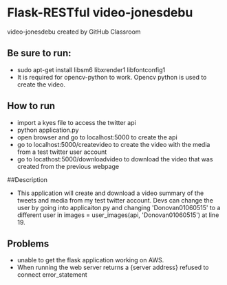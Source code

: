 # Flask-RESTful video-jonesdebu
video-jonesdebu created by GitHub Classroom
## Be sure to run:
* sudo apt-get install libsm6 libxrender1 libfontconfig1
* It is required for opencv-python to work. Opencv python is used to create the video.

## How to run
* import a kyes file to access the twitter api
* python application.py
* open browser and go to localhost:5000 to create the api
* go to localhost:5000/createvideo to create the video with the media from a test twitter user account
* go to locathost:5000/downloadvideo to download the video that was created from the previous webpage

##Description
* This application will create and download a video summary of the tweets and media from my test twitter account. Devs can change the user by going into applicaiton.py and changing 'Donovan01060515' to a different user in images = user_images(api, 'Donovan01060515') at line 19.

## Problems
* unable to get the flask application working on AWS.
* When running the web server returns a {server address} refused to connect error_statement
